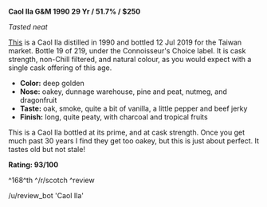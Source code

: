 **Caol Ila G&M 1990 29 Yr / 51.7% / $250**

*Tasted neat*

[This](https://www.whiskybase.com/whiskies/whisky/139012/caol-ila-1990-gm) is a Caol Ila distilled in 1990 and bottled 12 Jul 2019 for the Taiwan market.  Bottle 19 of 219, under the Connoisseur's Choice label.  It is cask strength, non-Chill filtered, and natural colour, as you would expect with a single cask offering of this age.

* **Color:** deep golden
* **Nose:** oakey, dunnage warehouse, pine and peat, nutmeg, and dragonfruit
* **Taste:** oak, smoke, quite a bit of vanilla, a little pepper and beef jerky
* **Finish:** long, quite peaty, with charcoal and tropical fruits

This is a Caol Ila bottled at its prime, and at cask strength.  Once you get much past 30 years I find they get too oakey, but this is just about perfect.  It tastes old but not stale!

**Rating: 93/100**

^168^th ^/r/scotch ^review

/u/review_bot 'Caol Ila'